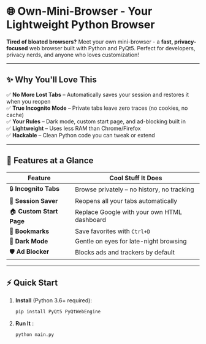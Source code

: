 # 🌐 Own-Mini-Browser - Your Lightweight Python Browser  

**Tired of bloated browsers?** Meet your own mini-browser - a **fast, privacy-focused** web browser built with Python and PyQt5. Perfect for developers, privacy nerds, and anyone who loves customization!  

---

## ✨ Why You'll Love This  

✅ **No More Lost Tabs** – Automatically saves your session and restores it when you reopen  
✅ **True Incognito Mode** – Private tabs leave zero traces (no cookies, no cache)  
✅ **Your Rules** – Dark mode, custom start page, and ad-blocking built in  
✅ **Lightweight** – Uses less RAM than Chrome/Firefox  
✅ **Hackable** – Clean Python code you can tweak or extend  

---

## 🚀 Features at a Glance  

| Feature          | Cool Stuff It Does                          |
|------------------|--------------------------------------------|
| 🔒 **Incognito Tabs** | Browse privately – no history, no tracking |
| 💾 **Session Saver** | Reopens all your tabs automatically |
| 🏠 **Custom Start Page** | Replace Google with your own HTML dashboard |
| 📌 **Bookmarks** | Save favorites with `Ctrl+D` |
| 🌙 **Dark Mode** | Gentle on eyes for late-night browsing |
| 🛡️ **Ad Blocker** | Blocks ads and trackers by default |

---

## ⚡ Quick Start  

1. **Install** (Python 3.6+ required):  
   ```bash
   pip install PyQt5 PyQtWebEngine
2. **Run It** :  
   ```bash
   python main.py
